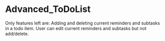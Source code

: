 # Advanced_ToDoList
Only features left are: 
Adding and deleting current reminders and subtasks in a todo item. User can edit current reminders and subtasks but not add/delete.
